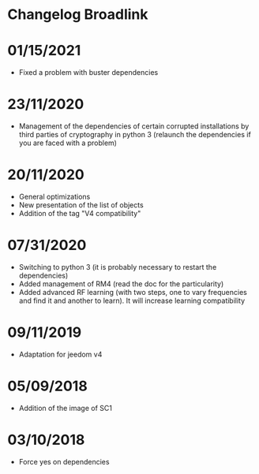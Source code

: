 # Changelog Broadlink

# 01/15/2021

- Fixed a problem with buster dependencies

# 23/11/2020

- Management of the dependencies of certain corrupted installations by third parties of cryptography in python 3 (relaunch the dependencies if you are faced with a problem)

# 20/11/2020

- General optimizations
- New presentation of the list of objects
- Addition of the tag "V4 compatibility"

# 07/31/2020

- Switching to python 3 (it is probably necessary to restart the dependencies)
- Added management of RM4 (read the doc for the particularity)
- Added advanced RF learning (with two steps, one to vary frequencies and find it and another to learn). It will increase learning compatibility


# 09/11/2019

- Adaptation for jeedom v4

# 05/09/2018

- Addition of the image of SC1

# 03/10/2018

- Force yes on dependencies
